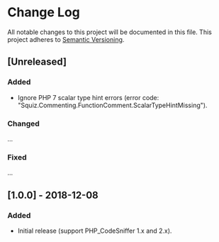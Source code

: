 # Change Log
All notable changes to this project will be documented in this file.
This project adheres to [Semantic Versioning](http://semver.org/).

## [Unreleased]
### Added
- Ignore PHP 7 scalar type hint errors (error code: "Squiz.Commenting.FunctionComment.ScalarTypeHintMissing").

### Changed
...

### Fixed
...


## [1.0.0] - 2018-12-08
### Added
- Initial release (support PHP_CodeSniffer 1.x and 2.x).
